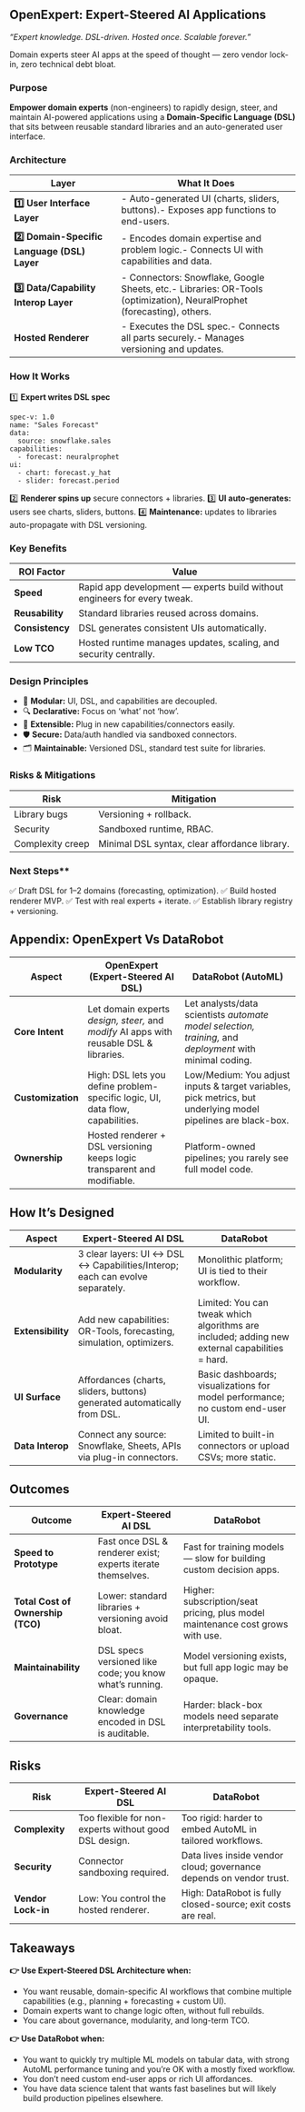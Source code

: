 
## OpenExpert: Expert-Steered AI Applications

_“Expert knowledge. DSL-driven. Hosted once. Scalable forever.”_


Domain experts steer AI apps at the speed of thought — zero vendor lock-in, zero technical debt bloat.

### Purpose
**Empower domain experts** (non-engineers) to rapidly design, steer, and maintain AI-powered applications using a **Domain-Specific Language (DSL)** that sits between reusable standard libraries and an auto-generated user interface.

### Architecture
|**Layer**|**What It Does**|
|---|---|
|**1️⃣ User Interface Layer**|- Auto-generated UI (charts, sliders, buttons).- Exposes app functions to end-users.|
|**2️⃣ Domain-Specific Language (DSL) Layer**|- Encodes domain expertise and problem logic.- Connects UI with capabilities and data.|
|**3️⃣ Data/Capability Interop Layer**|- Connectors: Snowflake, Google Sheets, etc.- Libraries: OR-Tools (optimization), NeuralProphet (forecasting), others.|
|**Hosted Renderer**|- Executes the DSL spec.- Connects all parts securely.- Manages versioning and updates.|

### How It Works
1️⃣ **Expert writes DSL spec**
```
spec-v: 1.0
name: "Sales Forecast"
data:
  source: snowflake.sales
capabilities:
  - forecast: neuralprophet
ui:
  - chart: forecast.y_hat
  - slider: forecast.period
```
2️⃣ **Renderer spins up** secure connectors + libraries.
3️⃣ **UI auto-generates:** users see charts, sliders, buttons.
4️⃣ **Maintenance:** updates to libraries auto-propagate with DSL versioning.

### Key Benefits
|**ROI Factor**|**Value**|
|---|---|
|**Speed**|Rapid app development — experts build without engineers for every tweak.|
|**Reusability**|Standard libraries reused across domains.|
|**Consistency**|DSL generates consistent UIs automatically.|
|**Low TCO**|Hosted runtime manages updates, scaling, and security centrally.|

### **Design Principles**
- 🔗 **Modular:** UI, DSL, and capabilities are decoupled.
- 🔍 **Declarative:** Focus on ‘what’ not ‘how’.
- 🔄 **Extensible:** Plug in new capabilities/connectors easily.
- 🛡️ **Secure:** Data/auth handled via sandboxed connectors.
- 🗂️ **Maintainable:** Versioned DSL, standard test suite for libraries.

### Risks & Mitigations
|**Risk**|**Mitigation**|
|---|---|
|Library bugs|Versioning + rollback.|
|Security|Sandboxed runtime, RBAC.|
|Complexity creep|Minimal DSL syntax, clear affordance library.|

### Next Steps**
✅ Draft DSL for 1–2 domains (forecasting, optimization).
✅ Build hosted renderer MVP.
✅ Test with real experts + iterate.
✅ Establish library registry + versioning.

## Appendix: OpenExpert Vs DataRobot

|**Aspect**|**OpenExpert (Expert-Steered AI DSL)**|**DataRobot (AutoML)**|
|---|---|---|
|**Core Intent**|Let domain experts _design, steer,_ and _modify_ AI apps with reusable DSL & libraries.|Let analysts/data scientists _automate model selection, training,_ and _deployment_ with minimal coding.|
|**Customization**|High: DSL lets you define problem-specific logic, UI, data flow, capabilities.|Low/Medium: You adjust inputs & target variables, pick metrics, but underlying model pipelines are black-box.|
|**Ownership**|Hosted renderer + DSL versioning keeps logic transparent and modifiable.|Platform-owned pipelines; you rarely see full model code.|

## How It’s Designed
|**Aspect**|**Expert-Steered AI DSL**|**DataRobot**|
|---|---|---|
|**Modularity**|3 clear layers: UI ↔ DSL ↔ Capabilities/Interop; each can evolve separately.|Monolithic platform; UI is tied to their workflow.|
|**Extensibility**|Add new capabilities: OR-Tools, forecasting, simulation, optimizers.|Limited: You can tweak which algorithms are included; adding new external capabilities = hard.|
|**UI Surface**|Affordances (charts, sliders, buttons) generated automatically from DSL.|Basic dashboards; visualizations for model performance; no custom end-user UI.|
|**Data Interop**|Connect any source: Snowflake, Sheets, APIs via plug-in connectors.|Limited to built-in connectors or upload CSVs; more static.|

## Outcomes
|**Outcome**|**Expert-Steered AI DSL**|**DataRobot**|
|---|---|---|
|**Speed to Prototype**|Fast once DSL & renderer exist; experts iterate themselves.|Fast for training models — slow for building custom decision apps.|
|**Total Cost of Ownership (TCO)**|Lower: standard libraries + versioning avoid bloat.|Higher: subscription/seat pricing, plus model maintenance cost grows with use.|
|**Maintainability**|DSL specs versioned like code; you know what’s running.|Model versioning exists, but full app logic may be opaque.|
|**Governance**|Clear: domain knowledge encoded in DSL is auditable.|Harder: black-box models need separate interpretability tools.|

## Risks
|**Risk**|**Expert-Steered AI DSL**|**DataRobot**|
|---|---|---|
|**Complexity**|Too flexible for non-experts without good DSL design.|Too rigid: harder to embed AutoML in tailored workflows.|
|**Security**|Connector sandboxing required.|Data lives inside vendor cloud; governance depends on vendor trust.|
|**Vendor Lock-in**|Low: You control the hosted renderer.|High: DataRobot is fully closed-source; exit costs are real.|


## Takeaways

**👉 Use Expert-Steered DSL Architecture when:**
- You want reusable, domain-specific AI workflows that combine multiple capabilities (e.g., planning + forecasting + custom UI).
- Domain experts want to change logic often, without full rebuilds.
- You care about governance, modularity, and long-term TCO.

**👉 Use DataRobot when:**
- You want to quickly try multiple ML models on tabular data, with strong AutoML performance tuning and you’re OK with a mostly fixed workflow.
- You don’t need custom end-user apps or rich UI affordances.
- You have data science talent that wants fast baselines but will likely build production pipelines elsewhere.
